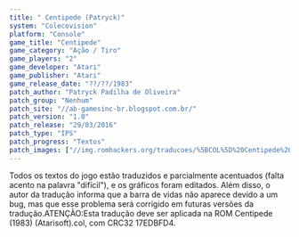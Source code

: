 ```yaml
---
title: " Centipede (Patryck)"
system: "Colecovision"
platform: "Console"
game_title: "Centipede"
game_category: "Ação / Tiro"
game_players: "2"
game_developer: "Atari"
game_publisher: "Atari"
game_release_date: "??/??/1983"
patch_author: "Patryck Padilha de Oliveira"
patch_group: "Nenhum"
patch_site: "//ab-gamesinc-br.blogspot.com.br/"
patch_version: "1.0"
patch_release: "29/03/2016"
patch_type: "IPS"
patch_progress: "Textos"
patch_images: ["//img.romhackers.org/traducoes/%5BCOL%5D%20Centipede%20-%20Patryck%20-%201.png","//img.romhackers.org/traducoes/%5BCOL%5D%20Centipede%20-%20Patryck%20-%202.png","//img.romhackers.org/traducoes/%5BCOL%5D%20Centipede%20-%20Patryck%20-%203.png"]
---
```

Todos os textos do jogo estão traduzidos e parcialmente acentuados (falta acento na palavra "difícil"), e os gráficos foram editados. Além disso, o autor da tradução informa que a barra de vidas não aparece devido a um bug, mas que esse problema será corrigido em futuras versões da tradução.ATENÇÃO:Esta tradução deve ser aplicada na ROM Centipede (1983) (Atarisoft).col, com CRC32 17EDBFD4.